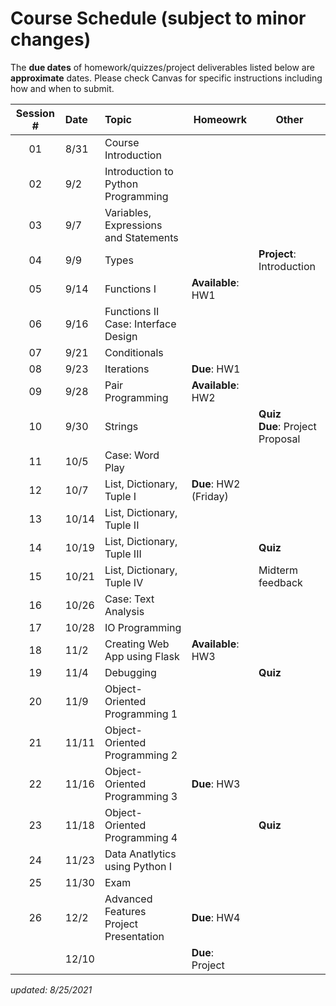 # Course Schedule (subject to minor changes)

The **due dates** of homework/quizzes/project deliverables listed below are **approximate** dates. Please check Canvas for specific instructions including how and when to submit.

| Session # | Date  | Topic                                      | Homeowrk              | Other                                 |
| :-------: | :---- | :----------------------------------------- | --------------------- | ------------------------------------- |
|    01     | 8/31  | Course Introduction                        |                       |                                       |
|    02     | 9/2   | Introduction to Python Programming         |                       |                                       |
|    03     | 9/7   | Variables, Expressions and Statements      |                       |                                       |
|    04     | 9/9   | Types                                      |                       | **Project**: Introduction             |
|    05     | 9/14  | Functions I                                | **Available**: HW1    |                                       |
|    06     | 9/16  | Functions II <br>Case: Interface Design    |                       |                                       |
|    07     | 9/21  | Conditionals                               |                       |                                       |
|    08     | 9/23  | Iterations                                 | **Due**: HW1          |                                       |
|    09     | 9/28  | Pair Programming                           | **Available**: HW2    |                                       |
|    10     | 9/30  | Strings                                    |                       | **Quiz**<br>**Due**: Project Proposal |
|    11     | 10/5  | Case: Word Play                            |                       |                                       |
|    12     | 10/7  | List, Dictionary, Tuple I                  | **Due**: HW2 (Friday) |                                       |
|    13     | 10/14 | List, Dictionary, Tuple II                 |                       |                                       |
|    14     | 10/19 | List, Dictionary, Tuple III                |                       | **Quiz**                              |
|    15     | 10/21 | List, Dictionary, Tuple IV                 |                       | Midterm feedback                      |
|    16     | 10/26 | Case: Text Analysis                        |                       |                                       |
|    17     | 10/28 | IO Programming                             |                       |                                       |
|    18     | 11/2  | Creating Web App using Flask               | **Available**: HW3    |                                       |
|    19     | 11/4  | Debugging                                  |                       | **Quiz**                              |
|    20     | 11/9  | Object-Oriented Programming 1              |                       |                                       |
|    21     | 11/11 | Object-Oriented Programming 2              |                       |                                       |
|    22     | 11/16 | Object-Oriented Programming 3              | **Due**: HW3          |                                       |
|    23     | 11/18 | Object-Oriented Programming 4              |                       | **Quiz**                              |
|    24     | 11/23 | Data Anatlytics using Python I             |                       |                                       |
|    25     | 11/30 | Exam                                       |                       |                                       |
|    26     | 12/2  | Advanced Features <br>Project Presentation | **Due**: HW4          |                                       |
|           | 12/10 |                                            | **Due**: Project      |                                       |


*updated: 8/25/2021*